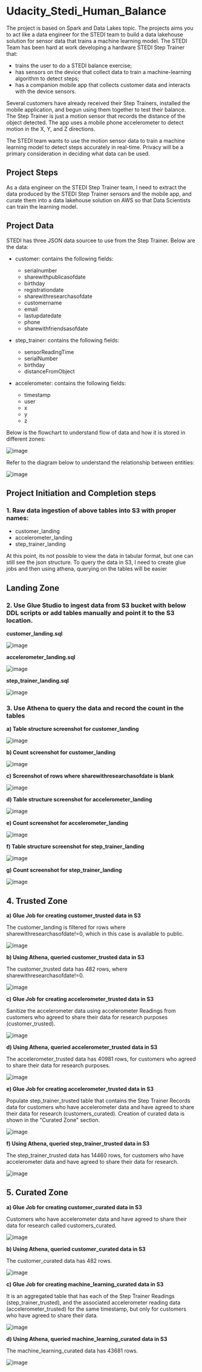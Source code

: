 # Udacity_Stedi_Human_Balance
The project is based on Spark and Data Lakes topic. The projects aims you to act like a data engineer for the STEDI team to build a data lakehouse solution for sensor data that trains a machine learning model.
The STEDI Team has been hard at work developing a hardware STEDI Step Trainer that:
- trains the user to do a STEDI balance exercise;
- has sensors on the device that collect data to train a machine-learning algorithm to detect steps;
- has a companion mobile app that collects customer data and interacts with the device sensors.

Several customers have already received their Step Trainers, installed the mobile application, and begun using them together to test their balance. The Step Trainer is just a motion sensor that records the distance of the object detected. The app uses a mobile phone accelerometer to detect motion in the X, Y, and Z directions.

The STEDI team wants to use the motion sensor data to train a machine learning model to detect steps accurately in real-time. Privacy will be a primary consideration in deciding what data can be used.

## Project Steps
As a data engineer on the STEDI Step Trainer team, I need to extract the data produced by the STEDI Step Trainer sensors and the mobile app, and curate them into a data lakehouse solution on AWS so that Data Scientists can train the learning model.

## Project Data
STEDI has three JSON data sourcee to use from the Step Trainer. Below are the data:
- customer: contains the following fields:
    - serialnumber
    - sharewithpublicasofdate
    - birthday
    - registrationdate
    - sharewithresearchasofdate
    - customername
    - email
    - lastupdatedate
    - phone
    - sharewithfriendsasofdate

- step_trainer: contains the following fields:
    - sensorReadingTime
    - serialNumber
    - birthday
    - distanceFromObject
 
- accelerometer: contains the following fields:
    - timestamp
    - user
    - x
    - y
    - z

Below is the flowchart to understand flow of data and how it is stored in different zones:

![image](https://github.com/user-attachments/assets/30f4d9de-7531-4bd2-881b-c20065b2a360)

Refer to the diagram below to understand the relationship between entities:

![image](https://github.com/user-attachments/assets/e1f1a3ff-f104-458f-ab5d-8e4844fae52c)

## Project Initiation and Completion steps

### 1. Raw data ingestion of above tables into S3 with proper names:

- customer_landing
- accelerometer_landing
- step_trainer_landing

At this point, its not possible to view the data in tabular format, but one can still see the json structure. To query the data in S3, I need to create glue jobs and then using athena, querying on the tables will be easier

## Landing Zone
### 2. Use Glue Studio to ingest data from S3 bucket with below DDL scripts or add tables manually and point it to the S3 location.
        
 **customer_landing.sql**

![image](https://github.com/user-attachments/assets/e8896522-0195-4b53-a559-322f7814c66e)

**accelerometer_landing.sql**

![image](https://github.com/user-attachments/assets/536a55ba-2953-47d9-b7bd-7102bf7d588b)

**step_trainer_landing.sql**

![image](https://github.com/user-attachments/assets/b145e463-26e5-4d1b-959e-334ed28e0c97)

### 3. Use Athena to query the data and record the count in the tables

**a) Table structure screenshot for customer_landing**

![image](https://github.com/user-attachments/assets/7b0b2be8-f378-4ba8-9eef-13feef0210c9)

**b) Count screenshot for customer_landing**

![image](https://github.com/user-attachments/assets/80a19cd2-6ac4-4a35-a871-5623167cfa4f)

**c) Screenshot of rows where sharewithresearchasofdate is blank**

![image](https://github.com/user-attachments/assets/2d3704a3-a4de-44eb-b414-c891d5ff667a)

**d) Table structure screenshot for accelerometer_landing**

![image](https://github.com/user-attachments/assets/71104d7a-e94b-4902-84c0-24f58b6cbdf5)

**e) Count screenshot for accelerometer_landing**

![image](https://github.com/user-attachments/assets/7c77169b-cb44-412f-a14d-67745f061bbc)

**f) Table structure screenshot for step_trainer_landing**

![image](https://github.com/user-attachments/assets/f2fe9356-58ea-4a6d-8603-cf169d549070)

**g) Count screenshot for step_trainer_landing**

![image](https://github.com/user-attachments/assets/5bcc25eb-a4a1-40f7-9859-ecd4e0c543f7)

## 4. Trusted Zone

**a) Glue Job for creating customer_trusted data in S3**

The customer_landing is filtered for rows where sharewithresearchasofdate!=0, which in this case is available to public.

![image](https://github.com/user-attachments/assets/89fd6f95-f557-461a-bc96-0c9ce389a422)

**b) Using Athena, queried customer_trusted data in S3**

The customer_trusted data has 482 rows, where sharewithresearchasofdate!=0.

![image](https://github.com/user-attachments/assets/01c86602-355a-4b55-86e9-33a81a041297)

**c) Glue Job for creating accelerometer_trusted data in S3**

Sanitize the accelerometer data using accelerometer Readings from customers who agreed to share their data for research purposes (customer_trusted).

![image](https://github.com/user-attachments/assets/c2b04821-ce5f-413e-b9c8-232728d50293)

**d) Using Athena, queried accelerometer_trusted data in S3**

The accelerometer_trusted data has 40981 rows, for customers who agreed to share their data for research purposes.

![image](https://github.com/user-attachments/assets/0189af32-0e4f-4d7b-a343-54816084151b)

**e) Glue Job for creating accelerometer_trusted data in S3**

Populate step_trainer_trusted table that contains the Step Trainer Records data for customers who have accelerometer data and have agreed to share their data for research (customers_curated). Creation of curated data is shown in the "Curated Zone" section.

![image](https://github.com/user-attachments/assets/661bd35e-5daa-424d-821e-62500d87538f)

**f) Using Athena, queried step_trainer_trusted data in S3**

The step_trainer_trusted data has 14460 rows, for customers who have accelerometer data and have agreed to share their data for research.

![image](https://github.com/user-attachments/assets/f3e8ccbe-83bc-450d-827e-63c349509bdf)

## 5. Curated Zone

**a) Glue Job for creating customer_curated data in S3**

Customers who have accelerometer data and have agreed to share their data for research called customers_curated.

![image](https://github.com/user-attachments/assets/ec90b11c-8570-459d-b798-12a6a65ac598)

**b) Using Athena, queried customer_curated data in S3**

The customer_curated data has 482 rows.

![image](https://github.com/user-attachments/assets/fb5c917f-33e7-41a8-aebd-fd17a981a92c)

**c) Glue Job for creating machine_learning_curated data in S3**

It is an aggregated table that has each of the Step Trainer Readings (step_trainer_trusted), and the associated accelerometer reading data (accelerometer_trusted) for the same timestamp, but only for customers who have agreed to share their data.

![image](https://github.com/user-attachments/assets/eba7f542-efba-4d55-a5d8-552bad3d5a36)

**d) Using Athena, queried machine_learning_curated data in S3**

The machine_learning_curated data has 43681 rows.

![image](https://github.com/user-attachments/assets/3c5bfe77-0705-4000-a997-7045099460ab)
